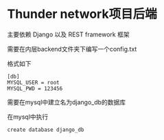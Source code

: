 # Thunder network项目后端
主要依赖 Django 以及 REST framework 框架

需要在内层backend文件夹下编写一个config.txt

格式如下

```
[db]
MYSQL_USER = root
MYSQL_PWD = 123456
```

需要在mysql中建立名为django_db的数据库

在mysql中执行

```
create database django_db
```

